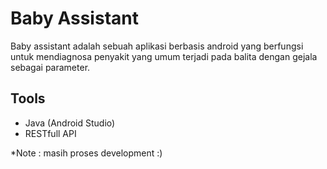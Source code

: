 # Baby Assistant
Baby assistant adalah sebuah aplikasi berbasis android yang berfungsi untuk mendiagnosa penyakit yang umum terjadi pada balita dengan gejala sebagai parameter.

## Tools
- Java (Android Studio)
- RESTfull API

*Note : masih proses development :)
